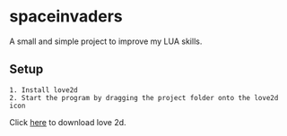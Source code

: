 # spaceinvaders

A small and simple project to improve my LUA skills.

## Setup
```
1. Install love2d
2. Start the program by dragging the project folder onto the love2d icon
```

Click [here](https://love2d.ord) to download love 2d.